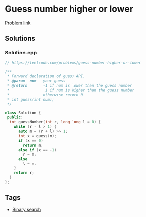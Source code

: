 # Guess number higher or lower

[Problem link](https://leetcode.com/problems/guess-number-higher-or-lower)

## Solutions


### Solution.cpp
```cpp
// https://leetcode.com/problems/guess-number-higher-or-lower

/**
 * Forward declaration of guess API.
 * @param  num   your guess
 * @return 	     -1 if num is lower than the guess number
 *			      1 if num is higher than the guess number
 *               otherwise return 0
 * int guess(int num);
 */

class Solution {
 public:
  int guessNumber(int r, long long l = 0) {
    while (r - l > 1) {
      auto m = (r + l) >> 1;
      int x = guess(m);
      if (x == 0)
        return m;
      else if (x == -1)
        r = m;
      else
        l = m;
    }
    return r;
  }
};
```
## Tags

* [Binary search](/README.md#Binary_search)
